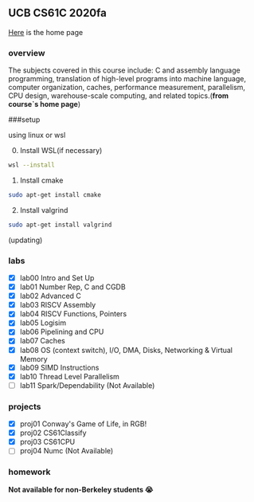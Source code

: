## UCB CS61C 2020fa

[Here](https://inst.eecs.berkeley.edu/~cs61c/fa20/) is the home page

### overview

The subjects covered in this course include: C and assembly language programming, translation of high-level programs into machine language, computer organization, caches, performance measurement, parallelism, CPU design, warehouse-scale computing, and related topics.(**from course`s home page**)

###setup

using linux or wsl

0. Install WSL(if necessary)
```bash
wsl --install
```
1. Install cmake
```bash
sudo apt-get install cmake
```
2. Install valgrind
```bash
sudo apt-get install valgrind
```

(updating)
### labs

- [x] lab00 Intro and Set Up
- [x] lab01 Number Rep, C and CGDB
- [x] lab02 Advanced C
- [x] lab03 RISCV Assembly
- [x] lab04 RISCV Functions, Pointers
- [x] lab05 Logisim
- [x] lab06 Pipelining and CPU
- [x] lab07 Caches
- [x] lab08 OS (context switch), I/O, DMA, Disks, Networking & Virtual Memory
- [x] lab09 SIMD Instructions
- [x] lab10 Thread Level Parallelism
- [ ] lab11 Spark/Dependability (Not Available)

### projects
- [x] proj01 Conway's Game of Life, in RGB!
- [x] proj02 CS61Classify
- [x] proj03 CS61CPU
- [ ] proj04 Numc (Not Available)
### homework

**Not available for non-Berkeley students :sob:**

